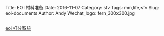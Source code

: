 Title: EOI 材料准备
Date: 2016-11-07
Category: sfv
Tags: mm,life,sfv
Slug: eoi-documents
Author: Andy
Wechat_logo: fern_300x300.jpg
##

[eoi 打分系统](https://www.immigration.govt.nz/new-zealand-visas/apply-for-a-visa/criteria/skilled-migrant-category-resident-visa?nationality=nationality-CHN&country=residence-CHN&applying=co)
